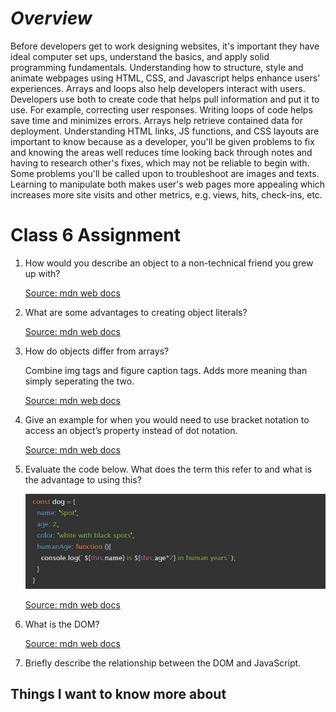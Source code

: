 # ***Overview***

Before developers get to work designing websites, it's important they have ideal computer set ups, understand the basics, and apply solid programming fundamentals.  Understanding how to structure, style and animate webpages using HTML, CSS, and Javascript helps enhance users' experiences.  Arrays and loops also help developers interact with users.  Developers use both to create code that helps pull information and put it to use.  For example, correcting user responses.  Writing loops of code helps save time and minimizes errors.  Arrays help retrieve contained data for deployment.  Understanding HTML links, JS functions, and CSS layouts are important to know because as a developer, you'll be given problems to fix and knowing the areas well reduces time looking back through notes and having to research other's fixes, which may not be reliable to begin with.  Some problems you'll be called upon to troubleshoot are images and texts.  Learning to manipulate both makes user's web pages more appealing which increases more site visits and other metrics, e.g. views, hits, check-ins, etc.

# Class 6 Assignment

1. How would you describe an object to a non-technical friend you grew up with?

    

   [Source: mdn web docs](https://developer.mozilla.org/en-US/docs/Learn/HTML/Multimedia_and_embedding/Images_in_HTML)

2. What are some advantages to creating object literals?

    

    [Source: mdn web docs](https://developer.mozilla.org/en-US/docs/Learn/HTML/Multimedia_and_embedding/Images_in_HTML)

3. How do objects differ from arrays?

    Combine img tags and figure caption tags.  Adds more meaning than simply seperating the two.
    
    [Source: mdn web docs](https://developer.mozilla.org/en-US/docs/Web/HTML/Element/figure)   

4. Give an example for when you would need to use bracket notation to access an object’s property instead of dot notation.

    

   [Source: mdn web docs](https://developer.mozilla.org/en-US/docs/Web/Media/Formats/Image_types)

5. Evaluate the code below. What does the term this refer to and what is the advantage to using this?

   ![CodeBlock](Read6codeblock.jpg)

    [Source: mdn web docs](https://developer.mozilla.org/en-US/docs/Web/Media/Formats/Image_types)

6. What is the DOM?

    

    [Source: mdn web docs](https://developer.mozilla.org/en-US/docs/Web/CSS/CSS_Colors/Applying_color)

7. Briefly describe the relationship between the DOM and JavaScript.

## Things I want to know more about
